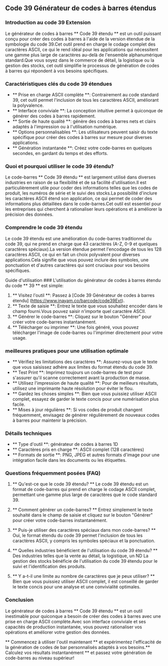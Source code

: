 ## Code 39 Générateur de codes à barres étendus

### Introduction au code 39 Extension
Le générateur de codes à barres ** Code 39 étendu ** est un outil puissant conçu pour créer des codes à barres à l'aide de la version étendue de la symbologie du code 39.Cet outil prend en charge le codage complet des caractères ASCII, ce qui le rend idéal pour les applications qui nécessitent une gamme plus large de caractères au-delà de l'ensemble alphanumérique standard.Que vous soyez dans le commerce de détail, la logistique ou la gestion des stocks, cet outil simplifie le processus de génération de codes à barres qui répondent à vos besoins spécifiques.

### Caractéristiques clés du code 39 étendues
- ** Prise en charge ASCII complète **: Contrairement au code standard 39, cet outil permet l'inclusion de tous les caractères ASCII, améliorant la polyvalence.
- ** Interface conviviale **: La conception intuitive permet à quiconque de générer des codes à barres rapidement.
- ** Sortie de haute qualité **: génère des codes à barres nets et clairs adaptés à l'impression ou à l'utilisation numérique.
- ** Options personnalisables **: Les utilisateurs peuvent saisir du texte spécifique pour créer des codes à barres sur mesure pour diverses applications.
- ** Génération instantanée **: Créez votre code-barres en quelques secondes, en gardant du temps et des efforts.

### Quoi et pourquoi utiliser le code 39 étendu?
Le code-barres ** Code 39 étendu ** est largement utilisé dans diverses industries en raison de sa flexibilité et de sa facilité d'utilisation.Il est particulièrement utile pour coder des informations telles que les codes de produit, les numéros de série et le suivi des stocks.La possibilité d'inclure les caractères ASCII étend son application, ce qui permet de coder des informations plus détaillées dans le code-barres.Cet outil est essentiel pour les entreprises qui cherchent à rationaliser leurs opérations et à améliorer la précision des données.

### Comprendre le code 39 étendu
Le code 39 étendu est une amélioration du code-barres traditionnel du code 39, qui ne prend en charge que 43 caractères (A-Z, 0-9 et quelques caractères spéciaux).La version étendue permet l'encodage de tous les 128 caractères ASCII, ce qui en fait un choix polyvalent pour diverses applications.Cela signifie que vous pouvez inclure des symboles, une ponctuation et d'autres caractères qui sont cruciaux pour vos besoins spécifiques.

Guide d'utilisation ###
L'utilisation du générateur de codes à barres étendu du code ** 39 ** est simple:
1. ** Visitez l'outil **: Passez à [Code 39 Générateur de codes à barres étendu] (https://www.inayam.co/barcode/code39Ext).
2. ** Texte de saisie **: Entrez le texte que vous souhaitez encoder dans le champ fourni.Vous pouvez saisir n'importe quel caractère ASCII.
3. ** Générer le code-barres **: Cliquez sur le bouton "Générer" pour créer votre code-barres instantanément.
4. ** Télécharger ou imprimer **: Une fois généré, vous pouvez télécharger l'image de code-barres ou l'imprimer directement pour votre usage.

### meilleures pratiques pour une utilisation optimale
- ** Vérifiez les limitations des caractères **: Assurez-vous que le texte que vous saisissez adhère aux limites du format étendu du code 39.
- ** Test Print **: Imprimez toujours un code-barres de test pour s'assurer qu'il scanne correctement avant la production de masse.
- ** Utilisez l'impression de haute qualité **: Pour de meilleurs résultats, utilisez une imprimante haute résolution pour éviter le flou.
- ** Gardez les choses simples **: Bien que vous puissiez utiliser ASCII complet, essayez de garder le texte concis pour une numérisation plus facile.
- ** Mises à jour régulières **: Si vos codes de produit changent fréquemment, envisagez de générer régulièrement de nouveaux codes à barres pour maintenir la précision.

### Détails techniques
- ** Type d'outil **: générateur de codes à barres 1D
- ** Caractères pris en charge **: ASCII complet (128 caractères)
- ** Formats de sortie **: PNG, JPEG et autres formats d'image pour une intégration facile dans les documents ou les étiquettes.

### Questions fréquemment posées (FAQ)

1. ** Qu'est-ce que le code 39 étendu? **
Le code 39 étendu est un format de code-barres qui prend en charge le codage ASCII complet, permettant une gamme plus large de caractères que le code standard 39.

2. ** Comment générer un code-barres? **
Entrez simplement le texte souhaité dans le champ de saisie et cliquez sur le bouton "Générer" pour créer votre code-barres instantanément.

3. ** Puis-je utiliser des caractères spéciaux dans mon code-barres? **
Oui, le format étendu du code 39 permet l'inclusion de tous les caractères ASCII, y compris les symboles spéciaux et la ponctuation.

4. ** Quelles industries bénéficient de l'utilisation du code 39 étendu? **
Des industries telles que la vente au détail, la logistique, un ND La gestion des stocks bénéficie de l'utilisation du code 39 étendu pour le suivi et l'identification des produits.

5. ** Y a-t-il une limite au nombre de caractères que je peux utiliser? **
Bien que vous puissiez utiliser ASCII complet, il est conseillé de garder le texte concis pour une analyse et une convivialité optimales.

### Conclusion
Le générateur de codes à barres ** Code 39 étendu ** est un outil inestimable pour quiconque a besoin de créer des codes à barres avec une prise en charge ASCII complète.Avec son interface conviviale et ses capacités de production instantanée, vous pouvez rationaliser vos opérations et améliorer votre gestion des données.

** Commencez à utiliser l'outil maintenant ** et expérimentez l'efficacité de la génération de codes de bar personnalisés adaptés à vos besoins.** Calculez vos résultats instantanément ** et passez votre génération de code-barres au niveau supérieur!